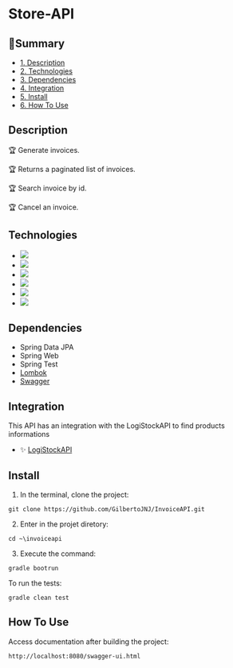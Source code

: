# Store-API
## :book:Summary 
* [1. Description](#description)
* [2. Technologies](#technologies)
* [3. Dependencies](#dependencies)
* [4. Integration](#integration)
* [5. Install](#install)
* [6. How To Use](#how-to-use)

## Description
:trophy: Generate invoices.

:trophy: Returns a paginated list of invoices.

:trophy: Search invoice by id.

:trophy: Cancel an invoice.

## Technologies
- <img src="https://img.shields.io/static/v1?label=java&message=language&color=red&style=for-the-badge&logo=java"/>
- <img src="https://img.shields.io/static/v1?label=gradle&message=build&color=darkgreen&style=for-the-badge&logo=gradle"/>
- <img src="https://img.shields.io/static/v1?label=Postgres&message=database&color=blue&style=for-the-badge&logo=postgresql"/>
- <img src="https://img.shields.io/static/v1?label=spring&message=framework&color=green&style=for-the-badge&logo=spring"/>
- <img src="https://img.shields.io/static/v1?label=junit&message=tests&color=darkgreen&style=for-the-badge&logo=junit5"/>
- <img src="https://img.shields.io/static/v1?label=aws&message=deploy&color=orange&style=for-the-badge&logo=amazonaws"/>

## Dependencies
 - Spring Data JPA
 - Spring Web
 - Spring Test
 - [Lombok](https://projectlombok.org/)
 - [Swagger](https://swagger.io/)

## Integration
This API has an integration with the LogiStockAPI to find products informations

- ✨ [LogiStockAPI](https://github.com/GilbertoJNJ/LogiStockAPI)


## Install 
1. In the terminal, clone the project:
```shell script
git clone https://github.com/GilbertoJNJ/InvoiceAPI.git
```

2. Enter in the projet diretory:
```shell script
cd ~\invoiceapi
```

3. Execute the command:
```shell script
gradle bootrun
```

To run the tests:
```shell script
gradle clean test
```

## How To Use 

Access documentation after building the project:
```
http://localhost:8080/swagger-ui.html
```
